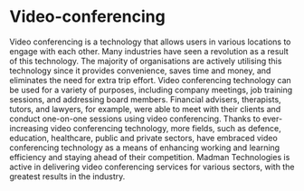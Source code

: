 # Video-conferencing
Video conferencing is a technology that allows users in various locations to engage with each other. Many industries have seen a revolution as a result of this technology. The majority of organisations are actively utilising this technology since it provides convenience, saves time and money, and eliminates the need for extra trip effort. Video conferencing technology can be used for a variety of purposes, including company meetings, job training sessions, and addressing board members. Financial advisers, therapists, tutors, and lawyers, for example, were able to meet with their clients and conduct one-on-one sessions using video conferencing. Thanks to ever-increasing video conferencing technology, more fields, such as defence, education, healthcare, public and private sectors, have embraced video conferencing technology as a means of enhancing working and learning efficiency and staying ahead of their competition. Madman Technologies is active in delivering video conferencing services for various sectors, with the greatest results in the industry.
